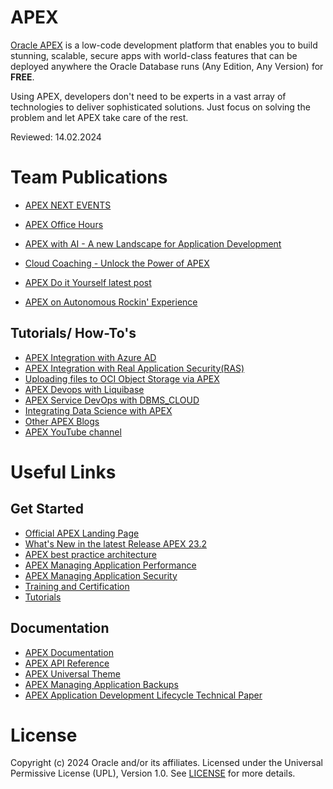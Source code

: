 # APEX

[Oracle APEX](https://apex.oracle.com/en/) is a low-code development platform that enables you to build stunning, scalable, secure apps with world-class features that can be deployed anywhere the Oracle Database runs (Any Edition, Any Version) for **FREE**.

Using APEX, developers don't need to be experts in a vast array of technologies to deliver sophisticated solutions. Just focus on solving the problem and let APEX take care of the rest.

Reviewed: 14.02.2024

# Team Publications

- [APEX NEXT EVENTS](https://apex.oracle.com/pls/apex/r/apex_pm/apex-events/events)
- [APEX Office Hours](https://apex.oracle.com/en/community/office-hours/)

- [APEX with AI - A new Landscape for Application Development](https://youtu.be/f1cBdLEGY00)
- [Cloud Coaching - Unlock the Power of APEX](https://www.youtube.com/watch?v=6rG_tX8ScBc)

- [APEX Do it Yourself latest post](https://www.linkedin.com/posts/sonnemeyer_do-it-yourselfupload-your-time-booking-activity-7178658201943314432-1f2x?utm_source=share&utm_medium=member_desktop)
- [APEX on Autonomous Rockin' Experience](https://medium.com/@paulbrad71/apex-on-autonomous-database-rockin-experience-e57c4c4dc4f3)

## Tutorials/ How-To's

- [APEX Integration with Azure AD](https://medium.com/@rana.saeed/can-your-external-users-authenticate-into-your-apex-apps-606e48f9417b)
- [APEX Integration with Real Application Security(RAS)](https://medium.com/@rana.saeed/integrating-real-application-security-ras-with-oracle-apex-33892967beff)
- [Uploading files to OCI Object Storage via APEX](https://medium.com/@devpiotrekk/uploading-files-to-oci-object-storage-via-apex-42ad396ec55d)
- [APEX Devops with Liquibase](https://medium.com/@devpiotrekk/start-your-apex-devops-adventure-with-liquibase-f8e45c3d1e6a)
- [APEX Service DevOps with DBMS_CLOUD](https://medium.com/oracledevs/apex-service-can-devops-too-dbms-cloud-on-autonomous-72be9842d2f88)
- [Integrating Data Science with APEX](https://blogs.oracle.com/ai-and-datascience/post/yolov5-models-in-apex-using-oracle-data-science)
- [Other APEX Blogs](https://blogs.oracle.com/apex/)
- [APEX YouTube channel](https://www.youtube.com/channel/UCEpIXFjcQIztReQNLymvYrQ/playlists?view=1&sort=da)

# Useful Links

## Get Started

- [Official APEX Landing Page](https://apex.oracle.com/en/)
- [What's New in the latest Release APEX 23.2](https://docs.oracle.com/en/database/oracle/apex/23.2/htmrn/new-features.html)
- [APEX best practice architecture](https://docs.oracle.com/solutions/?q=apex&cType=reference-architectures&sort=date-desc&lang=en)
- [APEX Managing Application Performance](https://docs.oracle.com/en/database/oracle/apex/23.2/htmdb/managing-application-performance.html#GUID-1684F55B-7782-4B1F-96AB-0D41BCBDB1BA)
- [APEX Managing Application Security](https://docs.oracle.com/en/database/oracle/apex/23.2/htmdb/managing-application-security.html#GUID-417EAE67-7A36-4AE0-816B-D28716829F96)
- [Training and Certification](https://apex.oracle.com/en/learn/training/)
- [Tutorials](https://apex.oracle.com/en/learn/tutorials/)

## Documentation

- [APEX Documentation](https://docs.oracle.com/en/database/oracle/apex/23.2/index.html)
- [APEX API Reference](https://docs.oracle.com/en/database/oracle/apex/23.2/aeapi/#Oracle%C2%AE-APEX)
- [APEX Universal Theme](https://apex.oracle.com/pls/apex/r/apex_pm/ut/getting-started)
- [APEX Managing Application Backups](https://docs.oracle.com/en/database/oracle/apex/22.1/htmdb/managing-application-backups.html)
- [APEX Application Development Lifecycle Technical Paper](https://www.oracle.com/a/tech/docs/apex-lifecycle-management-v3.pdf)

# License

Copyright (c) 2024 Oracle and/or its affiliates.
Licensed under the Universal Permissive License (UPL), Version 1.0.
See [LICENSE](https://github.com/oracle-devrel/technology-engineering/blob/main/LICENSE) for more details.
